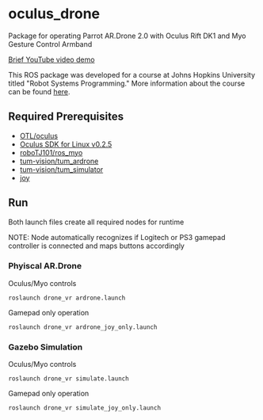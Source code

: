 # oculus_drone
Package for operating Parrot AR.Drone 2.0 with Oculus Rift DK1 and Myo Gesture Control Armband

[Brief YouTube video demo](https://www.youtube.com/watch?v=posDNzym2Gc)

This ROS package was developed for a course at Johns Hopkins University titled "Robot Systems Programming." More information about the course can be found [here](https://dscl.lcsr.jhu.edu/ME530707_2016).

## Required Prerequisites
* [OTL/oculus](https://github.com/OTL/oculus)
* [Oculus SDK for Linux v0.2.5](https://developer.oculus.com/downloads/pc/0.2.5/Oculus_SDK_for_Linux/)
* [roboTJ101/ros_myo](https://github.com/roboTJ101/ros_myo)
* [tum-vision/tum_ardrone](https://github.com/tum-vision/tum_ardrone)
* [tum-vision/tum_simulator](https://github.com/tum-vision/tum_simulator)
* [joy](http://wiki.ros.org/joy)

## Run
Both launch files create all required nodes for runtime

NOTE: Node automatically recognizes if Logitech or PS3 gamepad controller is connected and maps buttons accordingly

### Phyiscal AR.Drone
Oculus/Myo controls
```
roslaunch drone_vr ardrone.launch
```
Gamepad only operation
```
roslaunch drone_vr ardrone_joy_only.launch
```
### Gazebo Simulation
Oculus/Myo controls
```
roslaunch drone_vr simulate.launch
```
Gamepad only operation
```
roslaunch drone_vr simulate_joy_only.launch
```
